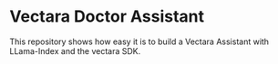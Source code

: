 # Vectara Doctor Assistant

This repository shows how easy it is to build a Vectara Assistant with LLama-Index and the
vectara SDK.

